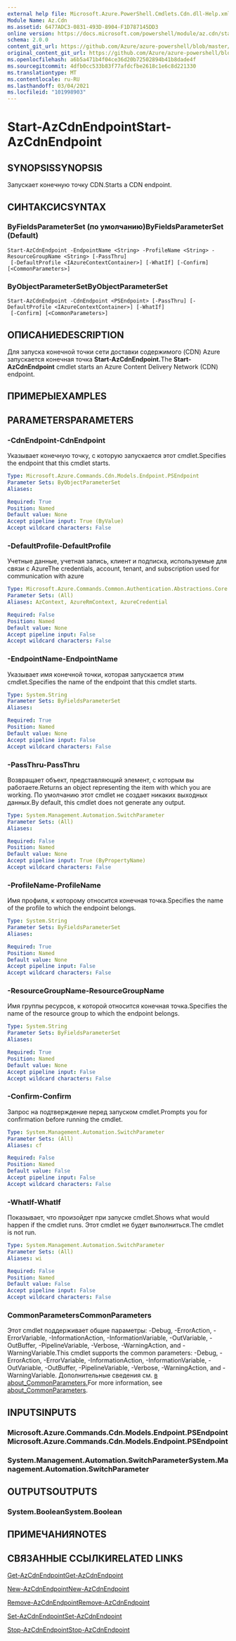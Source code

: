 ```yaml
---
external help file: Microsoft.Azure.PowerShell.Cmdlets.Cdn.dll-Help.xml
Module Name: Az.Cdn
ms.assetid: 6477ADC3-0831-493D-8904-F1D787145DD3
online version: https://docs.microsoft.com/powershell/module/az.cdn/start-azcdnendpoint
schema: 2.0.0
content_git_url: https://github.com/Azure/azure-powershell/blob/master/src/Cdn/Cdn/help/Start-AzCdnEndpoint.md
original_content_git_url: https://github.com/Azure/azure-powershell/blob/master/src/Cdn/Cdn/help/Start-AzCdnEndpoint.md
ms.openlocfilehash: a6b5a471b4f04ce36d20b72502894b41b8dade4f
ms.sourcegitcommit: 4dfb0cc533b83f77afdcfbe2618c1e6c8d221330
ms.translationtype: MT
ms.contentlocale: ru-RU
ms.lasthandoff: 03/04/2021
ms.locfileid: "101998903"
---
```

# <span data-ttu-id="a7720-101">Start-AzCdnEndpoint</span><span class="sxs-lookup"><span data-stu-id="a7720-101">Start-AzCdnEndpoint</span></span>

## <span data-ttu-id="a7720-102">SYNOPSIS</span><span class="sxs-lookup"><span data-stu-id="a7720-102">SYNOPSIS</span></span>
<span data-ttu-id="a7720-103">Запускает конечную точку CDN.</span><span class="sxs-lookup"><span data-stu-id="a7720-103">Starts a CDN endpoint.</span></span>

## <span data-ttu-id="a7720-104">СИНТАКСИС</span><span class="sxs-lookup"><span data-stu-id="a7720-104">SYNTAX</span></span>

### <span data-ttu-id="a7720-105">ByFieldsParameterSet (по умолчанию)</span><span class="sxs-lookup"><span data-stu-id="a7720-105">ByFieldsParameterSet (Default)</span></span>
```
Start-AzCdnEndpoint -EndpointName <String> -ProfileName <String> -ResourceGroupName <String> [-PassThru]
 [-DefaultProfile <IAzureContextContainer>] [-WhatIf] [-Confirm] [<CommonParameters>]
```

### <span data-ttu-id="a7720-106">ByObjectParameterSet</span><span class="sxs-lookup"><span data-stu-id="a7720-106">ByObjectParameterSet</span></span>
```
Start-AzCdnEndpoint -CdnEndpoint <PSEndpoint> [-PassThru] [-DefaultProfile <IAzureContextContainer>] [-WhatIf]
 [-Confirm] [<CommonParameters>]
```

## <span data-ttu-id="a7720-107">ОПИСАНИЕ</span><span class="sxs-lookup"><span data-stu-id="a7720-107">DESCRIPTION</span></span>
<span data-ttu-id="a7720-108">Для запуска конечной точки сети доставки содержимого (CDN) Azure запускается конечная точка **Start-AzCdnEndpoint.**</span><span class="sxs-lookup"><span data-stu-id="a7720-108">The **Start-AzCdnEndpoint** cmdlet starts an Azure Content Delivery Network (CDN) endpoint.</span></span>

## <span data-ttu-id="a7720-109">ПРИМЕРЫ</span><span class="sxs-lookup"><span data-stu-id="a7720-109">EXAMPLES</span></span>

## <span data-ttu-id="a7720-110">PARAMETERS</span><span class="sxs-lookup"><span data-stu-id="a7720-110">PARAMETERS</span></span>

### <span data-ttu-id="a7720-111">-CdnEndpoint</span><span class="sxs-lookup"><span data-stu-id="a7720-111">-CdnEndpoint</span></span>
<span data-ttu-id="a7720-112">Указывает конечную точку, с которую запускается этот cmdlet.</span><span class="sxs-lookup"><span data-stu-id="a7720-112">Specifies the endpoint that this cmdlet starts.</span></span>

```yaml
Type: Microsoft.Azure.Commands.Cdn.Models.Endpoint.PSEndpoint
Parameter Sets: ByObjectParameterSet
Aliases:

Required: True
Position: Named
Default value: None
Accept pipeline input: True (ByValue)
Accept wildcard characters: False
```

### <span data-ttu-id="a7720-113">-DefaultProfile</span><span class="sxs-lookup"><span data-stu-id="a7720-113">-DefaultProfile</span></span>
<span data-ttu-id="a7720-114">Учетные данные, учетная запись, клиент и подписка, используемые для связи с Azure</span><span class="sxs-lookup"><span data-stu-id="a7720-114">The credentials, account, tenant, and subscription used for communication with azure</span></span>

```yaml
Type: Microsoft.Azure.Commands.Common.Authentication.Abstractions.Core.IAzureContextContainer
Parameter Sets: (All)
Aliases: AzContext, AzureRmContext, AzureCredential

Required: False
Position: Named
Default value: None
Accept pipeline input: False
Accept wildcard characters: False
```

### <span data-ttu-id="a7720-115">-EndpointName</span><span class="sxs-lookup"><span data-stu-id="a7720-115">-EndpointName</span></span>
<span data-ttu-id="a7720-116">Указывает имя конечной точки, которая запускается этим cmdlet.</span><span class="sxs-lookup"><span data-stu-id="a7720-116">Specifies the name of the endpoint that this cmdlet starts.</span></span>

```yaml
Type: System.String
Parameter Sets: ByFieldsParameterSet
Aliases:

Required: True
Position: Named
Default value: None
Accept pipeline input: False
Accept wildcard characters: False
```

### <span data-ttu-id="a7720-117">-PassThru</span><span class="sxs-lookup"><span data-stu-id="a7720-117">-PassThru</span></span>
<span data-ttu-id="a7720-118">Возвращает объект, представляющий элемент, с которым вы работаете.</span><span class="sxs-lookup"><span data-stu-id="a7720-118">Returns an object representing the item with which you are working.</span></span>
<span data-ttu-id="a7720-119">По умолчанию этот cmdlet не создает никаких выходных данных.</span><span class="sxs-lookup"><span data-stu-id="a7720-119">By default, this cmdlet does not generate any output.</span></span>

```yaml
Type: System.Management.Automation.SwitchParameter
Parameter Sets: (All)
Aliases:

Required: False
Position: Named
Default value: None
Accept pipeline input: True (ByPropertyName)
Accept wildcard characters: False
```

### <span data-ttu-id="a7720-120">-ProfileName</span><span class="sxs-lookup"><span data-stu-id="a7720-120">-ProfileName</span></span>
<span data-ttu-id="a7720-121">Имя профиля, к которому относится конечная точка.</span><span class="sxs-lookup"><span data-stu-id="a7720-121">Specifies the name of the profile to which the endpoint belongs.</span></span>

```yaml
Type: System.String
Parameter Sets: ByFieldsParameterSet
Aliases:

Required: True
Position: Named
Default value: None
Accept pipeline input: False
Accept wildcard characters: False
```

### <span data-ttu-id="a7720-122">-ResourceGroupName</span><span class="sxs-lookup"><span data-stu-id="a7720-122">-ResourceGroupName</span></span>
<span data-ttu-id="a7720-123">Имя группы ресурсов, к которой относится конечная точка.</span><span class="sxs-lookup"><span data-stu-id="a7720-123">Specifies the name of the resource group to which the endpoint belongs.</span></span>

```yaml
Type: System.String
Parameter Sets: ByFieldsParameterSet
Aliases:

Required: True
Position: Named
Default value: None
Accept pipeline input: False
Accept wildcard characters: False
```

### <span data-ttu-id="a7720-124">-Confirm</span><span class="sxs-lookup"><span data-stu-id="a7720-124">-Confirm</span></span>
<span data-ttu-id="a7720-125">Запрос на подтверждение перед запуском cmdlet.</span><span class="sxs-lookup"><span data-stu-id="a7720-125">Prompts you for confirmation before running the cmdlet.</span></span>

```yaml
Type: System.Management.Automation.SwitchParameter
Parameter Sets: (All)
Aliases: cf

Required: False
Position: Named
Default value: False
Accept pipeline input: False
Accept wildcard characters: False
```

### <span data-ttu-id="a7720-126">-WhatIf</span><span class="sxs-lookup"><span data-stu-id="a7720-126">-WhatIf</span></span>
<span data-ttu-id="a7720-127">Показывает, что произойдет при запуске cmdlet.</span><span class="sxs-lookup"><span data-stu-id="a7720-127">Shows what would happen if the cmdlet runs.</span></span>
<span data-ttu-id="a7720-128">Этот cmdlet не будет выполниться.</span><span class="sxs-lookup"><span data-stu-id="a7720-128">The cmdlet is not run.</span></span>

```yaml
Type: System.Management.Automation.SwitchParameter
Parameter Sets: (All)
Aliases: wi

Required: False
Position: Named
Default value: False
Accept pipeline input: False
Accept wildcard characters: False
```

### <span data-ttu-id="a7720-129">CommonParameters</span><span class="sxs-lookup"><span data-stu-id="a7720-129">CommonParameters</span></span>
<span data-ttu-id="a7720-130">Этот cmdlet поддерживает общие параметры: -Debug, -ErrorAction, -ErrorVariable, -InformationAction, -InformationVariable, -OutVariable, -OutBuffer, -PipelineVariable, -Verbose, -WarningAction, and -WarningVariable.</span><span class="sxs-lookup"><span data-stu-id="a7720-130">This cmdlet supports the common parameters: -Debug, -ErrorAction, -ErrorVariable, -InformationAction, -InformationVariable, -OutVariable, -OutBuffer, -PipelineVariable, -Verbose, -WarningAction, and -WarningVariable.</span></span> <span data-ttu-id="a7720-131">Дополнительные сведения см. [в about_CommonParameters.](http://go.microsoft.com/fwlink/?LinkID=113216)</span><span class="sxs-lookup"><span data-stu-id="a7720-131">For more information, see [about_CommonParameters](http://go.microsoft.com/fwlink/?LinkID=113216).</span></span>

## <span data-ttu-id="a7720-132">INPUTS</span><span class="sxs-lookup"><span data-stu-id="a7720-132">INPUTS</span></span>

### <span data-ttu-id="a7720-133">Microsoft.Azure.Commands.Cdn.Models.Endpoint.PSEndpoint</span><span class="sxs-lookup"><span data-stu-id="a7720-133">Microsoft.Azure.Commands.Cdn.Models.Endpoint.PSEndpoint</span></span>

### <span data-ttu-id="a7720-134">System.Management.Automation.SwitchParameter</span><span class="sxs-lookup"><span data-stu-id="a7720-134">System.Management.Automation.SwitchParameter</span></span>

## <span data-ttu-id="a7720-135">OUTPUTS</span><span class="sxs-lookup"><span data-stu-id="a7720-135">OUTPUTS</span></span>

### <span data-ttu-id="a7720-136">System.Boolean</span><span class="sxs-lookup"><span data-stu-id="a7720-136">System.Boolean</span></span>

## <span data-ttu-id="a7720-137">ПРИМЕЧАНИЯ</span><span class="sxs-lookup"><span data-stu-id="a7720-137">NOTES</span></span>

## <span data-ttu-id="a7720-138">СВЯЗАННЫЕ ССЫЛКИ</span><span class="sxs-lookup"><span data-stu-id="a7720-138">RELATED LINKS</span></span>

[<span data-ttu-id="a7720-139">Get-AzCdnEndpoint</span><span class="sxs-lookup"><span data-stu-id="a7720-139">Get-AzCdnEndpoint</span></span>](./Get-AzCdnEndpoint.md)

[<span data-ttu-id="a7720-140">New-AzCdnEndpoint</span><span class="sxs-lookup"><span data-stu-id="a7720-140">New-AzCdnEndpoint</span></span>](./New-AzCdnEndpoint.md)

[<span data-ttu-id="a7720-141">Remove-AzCdnEndpoint</span><span class="sxs-lookup"><span data-stu-id="a7720-141">Remove-AzCdnEndpoint</span></span>](./Remove-AzCdnEndpoint.md)

[<span data-ttu-id="a7720-142">Set-AzCdnEndpoint</span><span class="sxs-lookup"><span data-stu-id="a7720-142">Set-AzCdnEndpoint</span></span>](./Set-AzCdnEndpoint.md)

[<span data-ttu-id="a7720-143">Stop-AzCdnEndpoint</span><span class="sxs-lookup"><span data-stu-id="a7720-143">Stop-AzCdnEndpoint</span></span>](./Stop-AzCdnEndpoint.md)


